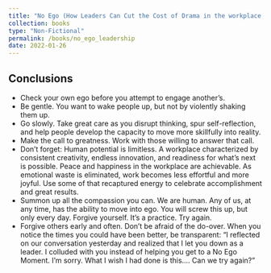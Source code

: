 ```yaml
---
title: "No Ego (How Leaders Can Cut the Cost of Drama in the workplace, End Entitlement, and Drive Big Results)"
collection: books
type: "Non-Fictional"
permalink: /books/no_ego_leadership
date: 2022-01-26
---
```


## Conclusions

- Check your own ego before you attempt to engage another’s. 
- Be gentle. You want to wake people up, but not by violently shaking them up. 
- Go slowly. Take great care as you disrupt thinking, spur self-reflection, and help people develop the capacity to move more skillfully into reality.
- Make the call to greatness. Work with those willing to answer that call. 
- Don’t forget: Human potential is limitless. A workplace characterized by consistent creativity, endless innovation, and readiness for what’s next is possible. Peace and happiness in the workplace are achievable. As emotional waste is eliminated, work becomes less effortful and more joyful. Use some of that recaptured energy to celebrate accomplishment and great results. 
- Summon up all the compassion you can. We are human. Any of us, at any time, has the ability to move into ego. You will screw this up, but only every day. Forgive yourself. It’s a practice. Try again. 
- Forgive others early and often. Don’t be afraid of the do-over. When you notice the times you could have been better, be transparent: “I reflected on our conversation yesterday and realized that I let you down as a leader. I colluded with you instead of helping you get to a No Ego Moment. I’m sorry. What I wish I had done is this.… Can we try again?”





